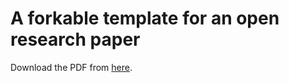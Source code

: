 
# A forkable template for an open research paper

Download the PDF from [here](https://www.sharelatex.com/github/repos/ibab/demo-paper/builds/latest/output.pdf).


